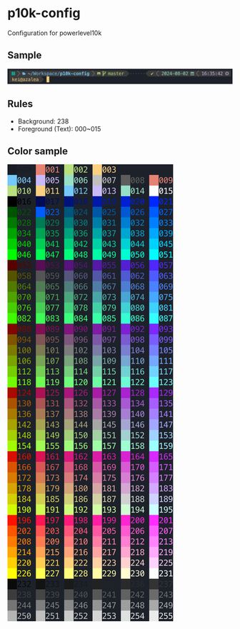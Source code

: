 # p10k-config
Configuration for powerlevel10k

## Sample
![sample](./resource/sample.png)

## Rules
- Background: 238
- Foreground (Text): 000~015

## Color sample
![colors](./resource/colors.png)
